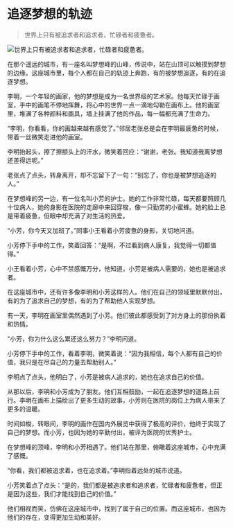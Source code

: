 # 追逐梦想的轨迹

> 世界上只有被追求者和追求者，忙碌者和疲惫者。

![世界上只有被追求者和追求者，忙碌者和疲惫者。　　](/images/4bb6b4a105454a40a2eba5fdde7a362b.jpg)


在那个遥远的城市，有一座名叫梦想峰的山峰，传说中，站在山顶可以触摸到梦想的边缘。这座城市里，每个人都在自己的轨迹上奔跑，有的被梦想追逐，有的在追逐梦想。

李明，一个年轻的画家，他的梦想是成为一名世界级的艺术家。他每天忙碌于画室，手中的画笔不停地挥舞，将心中的世界一点一滴地勾勒在画布上。他的画室里，堆满了各种颜料和画具，墙上挂满了他的作品，每一幅都充满了生命力。

“李明，你看看，你的画越来越有感觉了。”邻居老张总是会在李明最疲惫的时候，带着一丝微笑走进他的画室。

李明抬起头，擦了擦额头上的汗水，微笑着回应：“谢谢，老张。我知道我离梦想还差得远呢。”

老张点了点头，转身离开，却不忘留下了一句：“别忘了，你也是被梦想追逐的人。”

在梦想峰的另一边，有一位名叫小芳的护士。她的工作非常忙碌，每天都要照顾几十位病人，她的身影在医院的走廊中来回穿梭，像一只勤劳的小蜜蜂。她的脸上总是带着疲惫，但眼中却充满了对生活的热爱。

“小芳，你今天又加班了。”同事小王看着小芳疲惫的身影，关切地问道。

小芳停下手中的工作，笑着回答：“是啊，不过看到病人康复，我觉得一切都值得。”

小王看着小芳，心中不禁感慨万分，他知道，小芳是被病人需要的，她也是被追求者。

在这座城市中，还有许多像李明和小芳这样的人。他们在自己的领域里默默付出，有的为了追求自己的梦想，有的为了帮助他人实现梦想。

有一天，李明在画室里偶然遇到了小芳。他们彼此都感受到了对方身上的那份执着和热情。

“小芳，你为什么这么累还这么努力？”李明问道。

小芳停下手中的工作，看着李明，微笑着说：“因为我相信，每个人都有自己的价值，我只是在尽自己的力量去帮助别人。”

李明点了点头，他明白了，小芳是被病人追求的，她也在追求自己的价值。

从那以后，李明和小芳成为了朋友。他们互相鼓励，一起在追逐梦想的道路上前行。李明在画布上描绘出了更多生动的故事，小芳则在医院的岗位上为病人带来了更多的温暖。

时间如梭，转眼间，李明的画作在国内外展览中获得了极高的评价，他终于实现了自己的梦想。而小芳，也因为她的辛勤付出，被评为医院的优秀护士。

在梦想峰的顶峰，李明和小芳相遇了。他们站在那里，俯瞰着这座城市，心中充满了感慨。

“你看，我们都被追求着，也在追求着。”李明指着远处的城市说道。

小芳笑着点了点头：“是的，我们都是被追求者和追求者，忙碌者和疲惫者，但正是因为这些，我们才能找到自己的价值。”

他们相视而笑，仿佛在这座城市中，找到了属于自己的位置。而这座城市，也因为他们的存在，变得更加生动和美好。